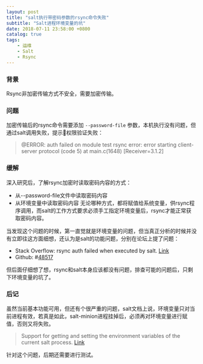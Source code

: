 ```yaml
---
layout: post
title: "salt执行带密码参数的rsync命令失败"
subtitle: "Salt进程环境变量的坑"
date: 2018-07-11 23:58:00 +0800
catalog: true
tags:
    - 运维
    - Salt
    - Rsync
---
```

### 背景
Rsync非加密传输方式不安全，需要加密传输。

### 问题
加密传输后的rsync命令需要添加 `--password-file` 参数，本机执行没有问题，但通过salt调用失败，提示权限验证失败：

> @ERROR: auth failed on module test
> rsync error: error starting client-server protocol (code 5) at main.c(1648) [Receiver=3.1.2]

### 缓解
深入研究后，了解rsync加密时读取密码内容的方式：
- 从--password-file文件中读取密码内容
- 从环境变量中读取密码内容
无论哪种方式，都将赋值给系统变量，供rsync程序调用，而salt的工作方式要求必须手工指定环境变量后，rsync才能正常获取密码内容。

当发现这个问题的时候，第一直觉就是环境变量的问题，但当真正分析的时候并没有立即往这方面细想，还认为是salt的功能问题，分别在论坛上提了问题：
- Stack Overflow: rsync auth failed when executed by salt. [Link][1]
- Github: #[48517][2]

但后面仔细想了想，rsync和salt本身应该都没有问题，排查可能的问题后，只剩下环境变量的坑了。

### 后记
虽然当前基本功能可用，但还有个很严重的问题，salt文档上说，环境变量只对当前进程有效，若真是如此，salt-minion进程挂掉后，必须再对环境变量进行赋值，否则又将失败。

> Support for getting and setting the environment variables of the current salt process. [Link][3]

针对这个问题，后期还需要进行测试。

[1]: https://stackoverflow.com/questions/51249187/rsync-auth-failed-when-executed-by-salt

[2]: https://github.com/saltstack/salt/issues/48517

[3]: https://docs.saltstack.com/en/latest/ref/states/all/salt.states.environ.html